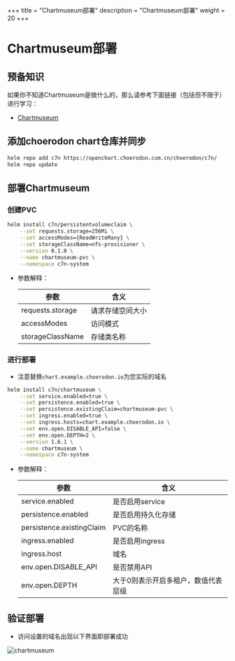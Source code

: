 +++
title = "Chartmuseum部署"
description = "Chartmuseum部署"
weight = 20
+++

# Chartmuseum部署

## 预备知识

如果你不知道Chartmuseum是做什么的，那么请参考下面链接（包括但不限于）进行学习：

- [Chartmuseum](https://github.com/helm/chartmuseum#chartmuseum)

## 添加choerodon chart仓库并同步

```bash
helm repo add c7n https://openchart.choerodon.com.cn/choerodon/c7n/
helm repo update
```

## 部署Chartmuseum

### 创建PVC

```bash
helm install c7n/persistentvolumeclaim \
    --set requests.storage=256Mi \
    --set accessModes={ReadWriteMany} \
    --set storageClassName=nfs-provisioner \
    --version 0.1.0 \
    --name chartmuseum-pvc \
    --namespace c7n-system
```

- 参数解释：

    | 参数 | 含义
    | --- |  --- |
    requests.storage|请求存储空间大小
    accessModes|访问模式
    storageClassName|存储类名称

### 进行部署

- 注意替换`chart.example.choerodon.io`为您实际的域名

```bash
helm install c7n/chartmuseum \
    --set service.enabled=true \
    --set persistence.enabled=true \
    --set persistence.existingClaim=chartmuseum-pvc \
    --set ingress.enabled=true \
    --set ingress.hosts=chart.example.choerodon.io \
    --set env.open.DISABLE_API=false \
    --set env.open.DEPTH=2 \
    --version 1.6.1 \
    --name chartmuseum \
    --namespace c7n-system
```

- 参数解释：

    | 参数 | 含义
    | --- |  --- |
    service.enabled|是否启用service
    persistence.enabled|是否启用持久化存储
    persistence.existingClaim|PVC的名称
    ingress.enabled|是否启用ingress
    ingress.host|域名
    env.open.DISABLE_API|是否禁用API
    env.open.DEPTH|大于0则表示开启多租户，数值代表层级

## 验证部署

- 访问设置的域名出现以下界面即部署成功

 ![chartmuseum](/docs/installation-configuration/image/chartmuseum.png)
